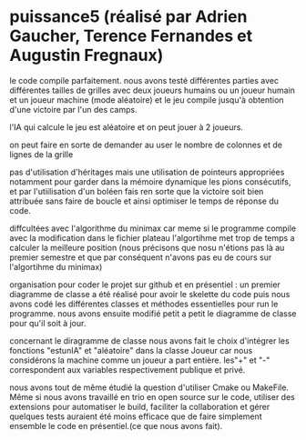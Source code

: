# puissance5 (réalisé par Adrien Gaucher, Terence Fernandes et Augustin Fregnaux)

le code compile parfaitement. nous avons testé différentes parties avec différentes tailles de grilles avec deux joueurs humains ou un joueur humain et un joueur machine (mode aléatoire) et le jeu compile jusqu'à obtention d'une victoire par l'un des camps.

l'IA qui calcule le jeu est aléatoire et on peut jouer à 2 joueurs. 

on peut faire en sorte de demander au user le nombre de colonnes et de lignes de la grille 

pas d'utilisation d'héritages mais une utilisation de pointeurs appropriées notamment pour garder dans la mémoire dynamique les pions consécutifs, et par l'utiilisation d'un boléen fais ren sorte que la victoire soit bien attribuée sans faire de boucle et ainsi optimiser le temps de réponse du code.

diffcultées avec l'algorithme du minimax car meme si le programme compile avec la modification dans le fichier plateau l'algortihme met trop de temps a calculer la meilleure position (nous précisons que nosu n'étions pas là au premier semestre et que par conséquent n'avons pas eu de cours sur l'algortihme du minimax) 

organisation pour coder le projet sur github et en présentiel : un premier diagramme de classe a été réalisé pour avoir le skelette du code puis nous avons codé les différentes classes et méthodes essentielles pour run le programme. nous avons ensuite modifié petit a petit le diagramme de classe pour qu'il soit à jour.

concernant le diragramme de classe nous avons fait le choix d'intégrer les fonctions "estunIA" et "aléatoire" dans la classe Joueur car nous considérons la machine comme un joueur a part entière. les"+" et "-" correspondent aux variables respectivement publique et privé.

nous avons tout de même étudié la question d'utiliser Cmake ou MakeFile. Même si nous avons travaillé en trio en open source sur le code, utiliser des extensions pour automatiser le build, faciliter la collaboration et gérer quelques tests auraient été moins efficace que de faire simplement ensemble le code en présentiel.(ce que nous avons fait).  
